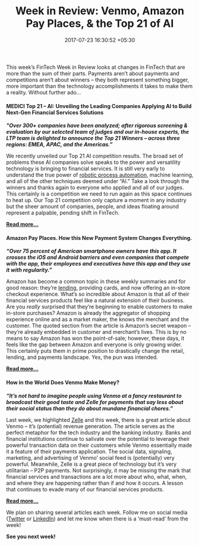 ﻿---
title: 'Week in Review: Venmo, Amazon Pay Places, & the Top 21 of AI'
date: 2017-07-23 16:30:52 +05:30
categories:
- Fintech
- Insights
tags:
- Amazon Pay Places
- Asia
- Europe
- FinTech Week in Review
- insights
- Top 21 AI
- US
- Venmo
layout: post
type: post
status: publish
category:
- Fintech
- Insights
Markets:
- Amazon Pay Places
- Asia
- Europe
- FinTech Week in Review
- insights
- Top 21 AI
- US
- Venmo
Person: Patrick Rivenbark
---

<p>This week’s FinTech Week in Review looks at changes in FinTech that are more than the sum of their parts. Payments aren’t about payments and competitions aren’t about winners – they both represent something bigger, more important than the technology accomplishments it takes to make them a reality. Without further ado...</p>
<h4><b>MEDICI Top 21 – AI: Unveiling the Leading Companies Applying AI to Build Next-Gen Financial Services Solutions</b></h4>
<p><strong><em>"Over 300+ companies have been analyzed; after rigorous screening &amp; evaluation by our selected team of judges and our in-house experts, the LTP team is delighted to announce the Top 21 Winners – across three regions: EMEA, APAC, and the Americas.”</em></strong></p>
<p>We recently unveiled our Top 21 AI competition results. The broad set of problems these AI companies solve speaks to the power and versatility technology is bringing to financial services. It is still very early to understand the true power of <a href="https://medici.letstalkpayments.com/research-categories/fintech-foresights-vol-1">robotic process automation</a>, machine learning, and all of the other techniques deemed under “AI.” Take a look through the winners and thanks again to everyone who applied and all of our judges. This certainly is a competition we need to run again as this space continues to heat up. Our Top 21 competition only capture a moment in any industry but the sheer amount of companies, people, and ideas floating around represent a palpable, pending shift in FinTech.</p>
<p><a href="https://letstalkpayments.com/medici-top-21-ai-companies/"><b>Read more…</b></a></p>
<h4><b>Amazon Pay Places. How this New Payment System Changes Everything.</b></h4>
<p><em><strong>“Over 75 percent of American smartphone owners have this app. It crosses the iOS and Android barriers and even companies that compete with the app, their employees and executives have this app and they use it with regularity.”</strong></em></p>
<p>Amazon has become a common topic in these weekly summaries and for good reason: they’re <a href="https://letstalkpayments.com/fintech-week-in-review-brave-new-banking/">lending</a>, providing cards,<i> </i>and now offering an in-store checkout experience. What’s so incredible about Amazon is that all of their financial services products feel like a natural extension of their business. Are you <i>really</i> surprised that they’re beginning to enable customers to make in-store purchases? Amazon is already the aggregator of shopping experience online and as a market maker, the knows the merchant and the customer. The quoted section from the article is Amazon’s secret weapon – they’re already embedded in customer and merchant’s lives. This is by no means to say Amazon has won the point-of-sale; however, these days, it feels like the gap between Amazon and everyone is only growing wider. This certainly puts them in prime position to drastically change the retail, lending, and payments landscape. Yes, the pun was intended.</p>
<p><b><a href="http://readmultiplex.com/2017/07/19/amazon-pay-places-how-this-new-payment-system-changes-everything/">Read more…</a></b></p>
<h4>How in the World Does Venmo Make Money?</h4>
<p><em><strong>“It’s not hard to imagine people using Venmo at a fancy restaurant to broadcast their good taste and Zelle for payments that say less about their social status than they do about mundane financial chores.”</strong></em></p>
<p>Last week, we highlighted <a href="https://letstalkpayments.com/fintech-week-in-review-everything-is-new-again-mortgages-payments-raising-money/">Zelle</a> and this week, there is a great article about Venmo – it’s (potential) revenue generation. The article serves as the perfect metaphor for the tech industry and the banking industry. Banks and financial institutions continue to salivate over the potential to leverage their powerful transaction data on their customers while Venmo essentially made it a feature of their payments application. The social data, signaling, marketing, and advertising of Venmo’ social feed is (potentially) very powerful. Meanwhile, Zelle is a great piece of technology but it’s very utilitarian – P2P payments. Not surprisingly, it may be missing the mark that financial services and transactions are a lot more about who, what, when, and where they are happening rather than if and how it occurs. A lesson that continues to evade many of our financial services products.</p>
<p><a href="https://www.theatlantic.com/business/archive/2017/07/venmo-makes-money-banks/533946/"><b>Read more…</b></a></p>
<p>We plan on sharing several articles each week. Follow me on social media (<a href="https://twitter.com/patrivenbark">Twitter</a> or <a href="https://www.linkedin.com/in/privenbark/">LinkedIn</a>) and let me know when there is a ‘must-read’ from the week! </p>
<p><b>See you next week!</b></p>
